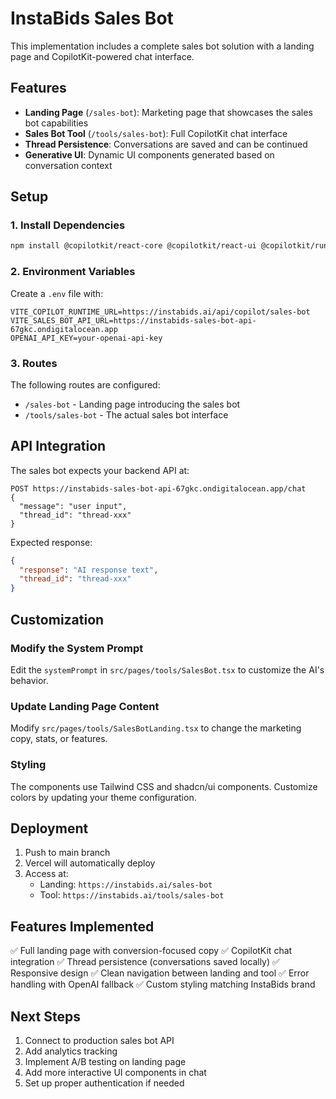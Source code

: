 # InstaBids Sales Bot

This implementation includes a complete sales bot solution with a landing page and CopilotKit-powered chat interface.

## Features

- **Landing Page** (`/sales-bot`): Marketing page that showcases the sales bot capabilities
- **Sales Bot Tool** (`/tools/sales-bot`): Full CopilotKit chat interface
- **Thread Persistence**: Conversations are saved and can be continued
- **Generative UI**: Dynamic UI components generated based on conversation context

## Setup

### 1. Install Dependencies

```bash
npm install @copilotkit/react-core @copilotkit/react-ui @copilotkit/runtime
```

### 2. Environment Variables

Create a `.env` file with:

```env
VITE_COPILOT_RUNTIME_URL=https://instabids.ai/api/copilot/sales-bot
VITE_SALES_BOT_API_URL=https://instabids-sales-bot-api-67gkc.ondigitalocean.app
OPENAI_API_KEY=your-openai-api-key
```

### 3. Routes

The following routes are configured:
- `/sales-bot` - Landing page introducing the sales bot
- `/tools/sales-bot` - The actual sales bot interface

## API Integration

The sales bot expects your backend API at:

```
POST https://instabids-sales-bot-api-67gkc.ondigitalocean.app/chat
{
  "message": "user input",
  "thread_id": "thread-xxx"
}
```

Expected response:
```json
{
  "response": "AI response text",
  "thread_id": "thread-xxx"
}
```

## Customization

### Modify the System Prompt

Edit the `systemPrompt` in `src/pages/tools/SalesBot.tsx` to customize the AI's behavior.

### Update Landing Page Content

Modify `src/pages/tools/SalesBotLanding.tsx` to change the marketing copy, stats, or features.

### Styling

The components use Tailwind CSS and shadcn/ui components. Customize colors by updating your theme configuration.

## Deployment

1. Push to main branch
2. Vercel will automatically deploy
3. Access at:
   - Landing: `https://instabids.ai/sales-bot`
   - Tool: `https://instabids.ai/tools/sales-bot`

## Features Implemented

✅ Full landing page with conversion-focused copy
✅ CopilotKit chat integration
✅ Thread persistence (conversations saved locally)
✅ Responsive design
✅ Clean navigation between landing and tool
✅ Error handling with OpenAI fallback
✅ Custom styling matching InstaBids brand

## Next Steps

1. Connect to production sales bot API
2. Add analytics tracking
3. Implement A/B testing on landing page
4. Add more interactive UI components in chat
5. Set up proper authentication if needed